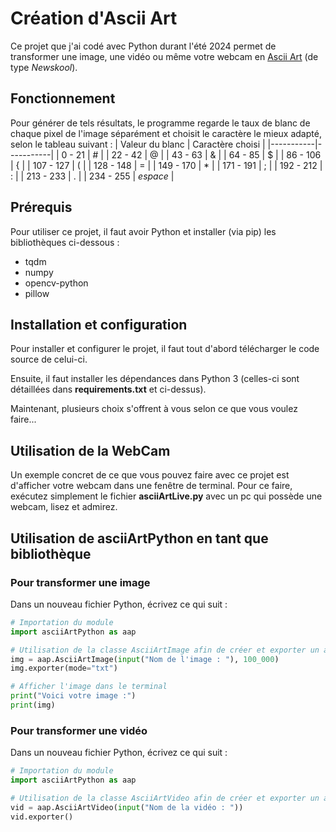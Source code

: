 # Création d'Ascii Art
Ce projet que j'ai codé avec Python durant l'été 2024 permet de transformer une image, une vidéo ou même votre webcam en [Ascii Art](https://fr.wikipedia.org/wiki/Art_ASCII) (de type _Newskool_).
## Fonctionnement
Pour générer de tels résultats, le programme regarde le taux de blanc de chaque pixel de l'image séparément et choisit le caractère le mieux adapté, selon le tableau suivant :
| Valeur du blanc | Caractère choisi |
|-----------|-----------|
| 0 - 21 | # |
| 22 - 42 | @ |
| 43 - 63 | & |
| 64 - 85 | $ |
| 86 - 106 | { |
| 107 - 127 | ( |
| 128 - 148 | = |
| 149 - 170 | * |
| 171 - 191 | ; |
| 192 - 212 | : |
| 213 - 233 | . |
| 234 - 255 | _espace_ |

## Prérequis
Pour utiliser ce projet, il faut avoir Python et installer (via pip) les bibliothèques ci-dessous :
- tqdm
- numpy
- opencv-python
- pillow
## Installation et configuration
Pour installer et configurer le projet, il faut tout d'abord télécharger le code source de celui-ci.

Ensuite, il faut installer les dépendances dans Python 3 (celles-ci sont détaillées dans **requirements.txt** et ci-dessus).

Maintenant, plusieurs choix s'offrent à vous selon ce que vous voulez faire...
## Utilisation de la WebCam
Un exemple concret de ce que vous pouvez faire avec ce projet est d'afficher votre webcam dans une fenêtre de terminal. Pour ce faire, exécutez simplement le fichier **asciiArtLive.py** avec un pc qui possède une webcam, lisez et admirez.
## Utilisation de asciiArtPython en tant que bibliothèque
### Pour transformer une image
Dans un nouveau fichier Python, écrivez ce qui suit :
```python
# Importation du module
import asciiArtPython as aap

# Utilisation de la classe AsciiArtImage afin de créer et exporter un art ascii
img = aap.AsciiArtImage(input("Nom de l'image : "), 100_000)
img.exporter(mode="txt")

# Afficher l'image dans le terminal
print("Voici votre image :")
print(img)
```
### Pour transformer une vidéo
Dans un nouveau fichier Python, écrivez ce qui suit :
```python
# Importation du module
import asciiArtPython as aap

# Utilisation de la classe AsciiArtVideo afin de créer et exporter un art ascii
vid = aap.AsciiArtVideo(input("Nom de la vidéo : "))
vid.exporter()
```